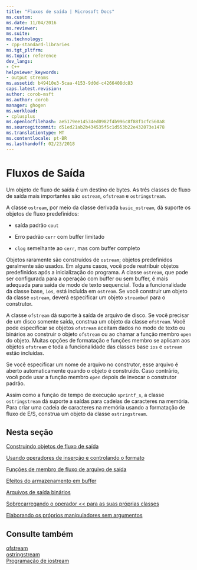 ```yaml
---
title: "Fluxos de saída | Microsoft Docs"
ms.custom: 
ms.date: 11/04/2016
ms.reviewer: 
ms.suite: 
ms.technology:
- cpp-standard-libraries
ms.tgt_pltfrm: 
ms.topic: reference
dev_langs:
- C++
helpviewer_keywords:
- output streams
ms.assetid: b49410e3-5caa-4153-9d0d-c4266408dc83
caps.latest.revision: 
author: corob-msft
ms.author: corob
manager: ghogen
ms.workload:
- cplusplus
ms.openlocfilehash: ae5179ee14534ed0982f4b996c8f88f1cfc560a8
ms.sourcegitcommit: d51ed21ab2b434535f5c1d553b22e432073e1478
ms.translationtype: MT
ms.contentlocale: pt-BR
ms.lasthandoff: 02/23/2018
---
```

# <a name="output-streams"></a>Fluxos de Saída
Um objeto de fluxo de saída é um destino de bytes. As três classes de fluxo de saída mais importantes são `ostream`, `ofstream` e `ostringstream`.  
  
 A classe `ostream`, por meio da classe derivada `basic_ostream`, dá suporte os objetos de fluxo predefinidos:  
  
-   saída padrão `cout`  
  
-   Erro padrão `cerr` com buffer limitado  
  
-   `clog` semelhante ao `cerr`, mas com buffer completo  
  
 Objetos raramente são construídos de `ostream`; objetos predefinidos geralmente são usados. Em alguns casos, você pode reatribuir objetos predefinidos após a inicialização do programa. A classe `ostream`, que pode ser configurada para a operação com buffer ou sem buffer, é mais adequada para saída de modo de texto sequencial. Toda a funcionalidade da classe base, `ios`, está incluída em `ostream`. Se você construir um objeto da classe `ostream`, deverá especificar um objeto `streambuf` para o construtor.  
  
 A classe `ofstream` dá suporte à saída de arquivo de disco. Se você precisar de um disco somente saída, construa um objeto da classe `ofstream`. Você pode especificar se objetos `ofstream` aceitam dados no modo de texto ou binários ao construir o objeto `ofstream` ou ao chamar a função membro `open` do objeto. Muitas opções de formatação e funções membro se aplicam aos objetos `ofstream` e toda a funcionalidade das classes base `ios` e `ostream` estão incluídas.  
  
 Se você especificar um nome de arquivo no construtor, esse arquivo é aberto automaticamente quando o objeto é construído. Caso contrário, você pode usar a função membro `open` depois de invocar o construtor padrão.  
  
 Assim como a função de tempo de execução `sprintf_s`, a classe `ostringstream` dá suporte a saídas para cadeias de caracteres na memória. Para criar uma cadeia de caracteres na memória usando a formatação de fluxo de E/S, construa um objeto da classe `ostringstream`.  
  
## <a name="in-this-section"></a>Nesta seção  
 [Construindo objetos de fluxo de saída](../standard-library/constructing-output-stream-objects.md)  
  
 [Usando operadores de inserção e controlando o formato](../standard-library/using-insertion-operators-and-controlling-format.md)  
  
 [Funções de membro de fluxo de arquivo de saída](../standard-library/output-file-stream-member-functions.md)  
  
 [Efeitos do armazenamento em buffer](../standard-library/effects-of-buffering.md)  
  
 [Arquivos de saída binários](../standard-library/binary-output-files.md)  
  
 [Sobrecarregando o operador << para as suas próprias classes](../standard-library/overloading-the-output-operator-for-your-own-classes.md)  
  
 [Elaborando os próprios manipuladores sem argumentos](../standard-library/writing-your-own-manipulators-without-arguments.md)  
  
## <a name="see-also"></a>Consulte também 
 [ofstream](../standard-library/basic-ofstream-class.md)   
 [ostringstream](../standard-library/basic-ostringstream-class.md)   
 [Programação de iostream](../standard-library/iostream-programming.md)

